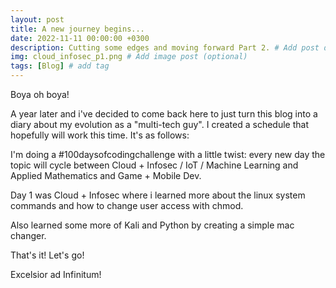 ```yaml
---
layout: post
title: A new journey begins...
date: 2022-11-11 00:00:00 +0300
description: Cutting some edges and moving forward Part 2. # Add post description (optional)
img: cloud_infosec_p1.png # Add image post (optional)
tags: [Blog] # add tag
---
```



Boya oh boya!

A year later and i've decided to come back here to just turn this blog into a diary about my evolution as a "multi-tech guy". I created a schedule that hopefully will work this time. It's as follows:

I'm doing a #100daysofcodingchallenge with a little twist: every new day the topic will cycle between Cloud + Infosec / IoT / Machine Learning and Applied Mathematics and Game + Mobile Dev.

Day 1 was Cloud + Infosec where i learned more about the linux system commands and how to change user access with chmod.

Also learned some more of Kali and Python by creating a simple mac changer.

That's it! Let's go!

Excelsior ad Infinitum!
